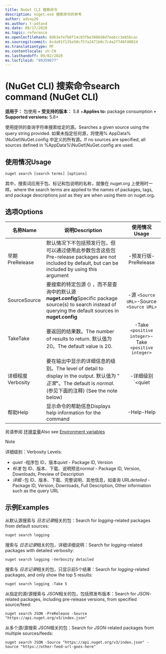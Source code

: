 ```yaml
---
title: NuGet CLI 搜索命令
description: nuget.exe 搜索命令的参考
author: advay26
ms.author: t-adtand
ms.date: 08/17/2020
ms.topic: reference
ms.openlocfilehash: 8d63efefb8f14c03fbe3986d8d7eebcc3eb5bcac
ms.sourcegitcommit: 6cda91f135e58cf57a2471b0c7c4a2f748f40024
ms.translationtype: MT
ms.contentlocale: zh-CN
ms.lasthandoff: 09/02/2020
ms.locfileid: "89359677"
---
```

# <a name="search-command-nuget-cli"></a><span data-ttu-id="2bc29-103"> (NuGet CLI) 搜索命令</span><span class="sxs-lookup"><span data-stu-id="2bc29-103">search command (NuGet CLI)</span></span>

<span data-ttu-id="2bc29-104">**适用于：** 包使用 &bullet; **受支持的版本：** 5.8 +</span><span class="sxs-lookup"><span data-stu-id="2bc29-104">**Applies to:** package consumption &bullet; **Supported versions:** 5.8+</span></span>

<span data-ttu-id="2bc29-105">使用提供的查询字符串搜索给定的源。</span><span class="sxs-lookup"><span data-stu-id="2bc29-105">Searches a given source using the query string provided.</span></span> <span data-ttu-id="2bc29-106">如果未指定任何源，将使用% AppData% \NuGet\NuGet.config 中定义的所有源。</span><span class="sxs-lookup"><span data-stu-id="2bc29-106">If no sources are specified, all sources defined in %AppData%\NuGet\NuGet.config are used.</span></span>

## <a name="usage"></a><span data-ttu-id="2bc29-107">使用情况</span><span class="sxs-lookup"><span data-stu-id="2bc29-107">Usage</span></span>

```cli
nuget search [search terms] [options]
```

<span data-ttu-id="2bc29-108">其中，搜索词应用于包、标记和包说明的名称，就像在 nuget.org 上使用时一样。</span><span class="sxs-lookup"><span data-stu-id="2bc29-108">where the search terms are applied to the names of packages, tags, and package descriptions just as they are when using them on nuget.org.</span></span>

## <a name="options"></a><span data-ttu-id="2bc29-109">选项</span><span class="sxs-lookup"><span data-stu-id="2bc29-109">Options</span></span>

| <span data-ttu-id="2bc29-110">名称</span><span class="sxs-lookup"><span data-stu-id="2bc29-110">Name</span></span> | <span data-ttu-id="2bc29-111">说明</span><span class="sxs-lookup"><span data-stu-id="2bc29-111">Description</span></span> | <span data-ttu-id="2bc29-112">使用情况</span><span class="sxs-lookup"><span data-stu-id="2bc29-112">Usage</span></span> |
| ---  |     ---     |  :-:  |
| <span data-ttu-id="2bc29-113">早期</span><span class="sxs-lookup"><span data-stu-id="2bc29-113">PreRelease</span></span> | <span data-ttu-id="2bc29-114">默认情况下不包括预发行包，但可以通过使用此参数包含这些包</span><span class="sxs-lookup"><span data-stu-id="2bc29-114">Pre-release packages are not included by default, but can be included by using this argument</span></span> | <span data-ttu-id="2bc29-115">-预发行版</span><span class="sxs-lookup"><span data-stu-id="2bc29-115">-PreRelease</span></span> |
| <span data-ttu-id="2bc29-116">Source</span><span class="sxs-lookup"><span data-stu-id="2bc29-116">Source</span></span> | <span data-ttu-id="2bc29-117">要搜索的特定包源 () ，而不是查询中的默认源 __nuget.config__</span><span class="sxs-lookup"><span data-stu-id="2bc29-117">Specific package source(s) to search instead of querying the default sources in __nuget.config__</span></span> | <span data-ttu-id="2bc29-118">-源 `<Source URL>`</span><span class="sxs-lookup"><span data-stu-id="2bc29-118">-Source `<Source URL>`</span></span>|
| <span data-ttu-id="2bc29-119">Take</span><span class="sxs-lookup"><span data-stu-id="2bc29-119">Take</span></span> | <span data-ttu-id="2bc29-120">要返回的结果数。</span><span class="sxs-lookup"><span data-stu-id="2bc29-120">The number of results to return.</span></span> <span data-ttu-id="2bc29-121">默认值为 20。</span><span class="sxs-lookup"><span data-stu-id="2bc29-121">The default value is 20.</span></span> | <span data-ttu-id="2bc29-122">-Take `<positive integer>`</span><span class="sxs-lookup"><span data-stu-id="2bc29-122">-Take `<positive integer>`</span></span> |
| <span data-ttu-id="2bc29-123">详细程度</span><span class="sxs-lookup"><span data-stu-id="2bc29-123">Verbosity</span></span> | <span data-ttu-id="2bc29-124">要在输出中显示的详细信息的级别。</span><span class="sxs-lookup"><span data-stu-id="2bc29-124">The level of detail to display in the output.</span></span> <span data-ttu-id="2bc29-125">默认值为 " _正常_"。</span><span class="sxs-lookup"><span data-stu-id="2bc29-125">The default is _normal_.</span></span> <span data-ttu-id="2bc29-126"> (参见下面的注释) </span><span class="sxs-lookup"><span data-stu-id="2bc29-126">(See the note below)</span></span>  | <span data-ttu-id="2bc29-127">-详细级别 `<quiet|normal|detailed>`</span><span class="sxs-lookup"><span data-stu-id="2bc29-127">-Verbosity `<quiet|normal|detailed>`</span></span> |
| <span data-ttu-id="2bc29-128">帮助</span><span class="sxs-lookup"><span data-stu-id="2bc29-128">Help</span></span> | <span data-ttu-id="2bc29-129">显示命令的帮助信息</span><span class="sxs-lookup"><span data-stu-id="2bc29-129">Displays help information for the command</span></span> | <span data-ttu-id="2bc29-130">-Help</span><span class="sxs-lookup"><span data-stu-id="2bc29-130">-Help</span></span> |

<span data-ttu-id="2bc29-131">另请参阅 [环境变量](cli-ref-environment-variables.md)</span><span class="sxs-lookup"><span data-stu-id="2bc29-131">Also see [Environment variables](cli-ref-environment-variables.md)</span></span>

> [!NOTE] 
> <span data-ttu-id="2bc29-132">详细级别：</span><span class="sxs-lookup"><span data-stu-id="2bc29-132">Verbosity Levels:</span></span>
> * <span data-ttu-id="2bc29-133">_quiet_ -程序包 ID，版本</span><span class="sxs-lookup"><span data-stu-id="2bc29-133">_quiet_ - Package ID, Version</span></span>
> * <span data-ttu-id="2bc29-134">_标准_ 包 ID、版本、下载、说明预览</span><span class="sxs-lookup"><span data-stu-id="2bc29-134">_normal_ - Package ID, Version, Downloads, Preview of Description</span></span>
> * <span data-ttu-id="2bc29-135">_详细_ -包 ID、版本、下载、完整说明、其他信息，如查询 URL</span><span class="sxs-lookup"><span data-stu-id="2bc29-135">_detailed_ - Package ID, Version, Downloads, Full Description, Other information such as the query URL</span></span>

## <a name="examples"></a><span data-ttu-id="2bc29-136">示例</span><span class="sxs-lookup"><span data-stu-id="2bc29-136">Examples</span></span>

<span data-ttu-id="2bc29-137">从默认源搜索与 *日志记录*相关的包：</span><span class="sxs-lookup"><span data-stu-id="2bc29-137">Search for *logging*-related packages from default sources:</span></span>
```
nuget search logging
```
<span data-ttu-id="2bc29-138">搜索与 *日志记录*相关的包，详细详细说明：</span><span class="sxs-lookup"><span data-stu-id="2bc29-138">Search for *logging*-related packages with detailed verbosity:</span></span>
```
nuget search logging -Verbosity detailed
```
<span data-ttu-id="2bc29-139">搜索与 *日志记录*相关的包，只显示前5个结果：</span><span class="sxs-lookup"><span data-stu-id="2bc29-139">Search for *logging*-related packages, and only show the top 5 results:</span></span>
```
nuget search logging -Take 5
```
<span data-ttu-id="2bc29-140">从指定的源/源搜索与 *JSON*相关的包，包括预发布版本：</span><span class="sxs-lookup"><span data-stu-id="2bc29-140">Search for *JSON*-related packages, including pre-release versions, from specified source/feed:</span></span>
```
nuget search JSON -PreRelease -Source "https://api.nuget.org/v3/index.json"
```
<span data-ttu-id="2bc29-141">从多个源/源搜索 *JSON*相关的包：</span><span class="sxs-lookup"><span data-stu-id="2bc29-141">Search for *JSON*-related packages from multiple sources/feeds:</span></span>
```
nuget search JSON -Source "https://api.nuget.org/v3/index.json" -Source "https://other-feed-url-goes-here"
```
